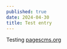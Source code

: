 ```yaml
---
published: true
date: 2024-04-30
title: Test entry
---
```

Testing [pagescms.org](http://pagescms.org)